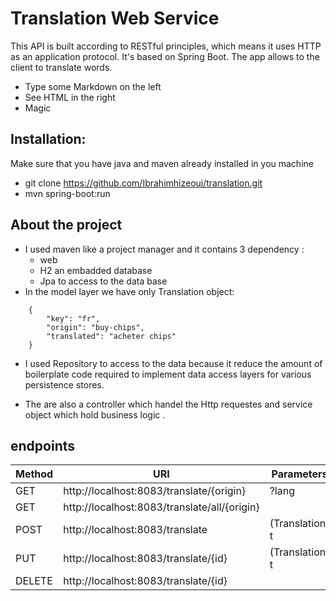 # Translation Web Service

This API is built according to RESTful principles, which means it uses HTTP as an application protocol. It's based on Spring Boot.  The app allows to the client to translate words.
  - Type some Markdown on the left
  - See HTML in the right
  - Magic

## Installation:

Make sure that you have java and maven already installed in you machine
  - git clone https://github.com/Ibrahimhizeoui/translation.git
  - mvn spring-boot:run

## About the project
- I used maven like a project manager and it contains 3 dependency :
  * web
  * H2 an embadded database
  * Jpa to access to the data base
- In the model layer we have only Translation object:
```
    {
        "key": "fr",
        "origin": "buy-chips",
        "translated": "acheter chips"
    }
```

- I used Repository to access to the data because it reduce the amount of boilerplate code required to implement data access layers for various persistence stores.

- The are also a controller which handel the Http requestes and service object which hold business logic .

## endpoints
 | Method | URI | Parameters |
| ------ | --- | ---------- |
| GET |  http://localhost:8083/translate/{origin} | ?lang |
| GET | http://localhost:8083/translate/all/{origin}|  |
| POST | http://localhost:8083/translate | (Translation) t |
| PUT |  http://localhost:8083/translate/{id} | (Translation) t |
| DELETE | http://localhost:8083/translate/{id} |  |

